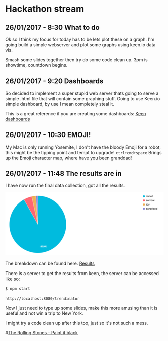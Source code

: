 # Hackathon stream

## 26/01/2017 - 8:30 What to do

Ok so I think my focus for today has to be lets plot these on a graph.
I'm going build a simple webserver and plot some graphs using keen.io data vis.

Smash some slides together then try do some code clean up. 3pm is showtime, countdown begins.

## 26/01/2017 - 9:20 Dashboards

So decided to implement a super stupid web server thats going to serve a simple .html file that will contain some graphing stuff. Going to use Keen.io simple dashboard, by use I mean completely steal it.

This is a great reference if you are creating some dashboards:
[Keen dashboards](https://keen.github.io/dashboards/examples/)

## 26/01/2017 - 10:30 EMOJI!

My Mac is only running Yosemite, I don't have the bloody Emoji for a robot, this might be the tipping point and tempt to upgrade!
`ctrl+cmd+space`
Brings up the Emoji character map, where have you been granddad!

## 26/01/2017 - 11:48 The results are in

I have now run the final data collection, got all the results.

![Trends](/hackathon-stream/img/trends.png)

The breakdown can be found here.
[Results]('results.md')

There is a server to get the results from keen, the server can be accessed like so:

```
$ npm start

http://localhost:8080/trendinator
```

Now I just need to type up some slides, make this more amusing than it is useful and not win a trip to New York.

I might try a code clean up after this too, just so it's not such a mess.

 #[The Rolling Stones - Paint it black](https://www.youtube.com/watch?v=O4irXQhgMqg)
